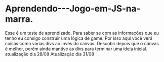 # Aprendendo---Jogo-em-JS-na-marra.

Esse é um teste de aprendizado. Para saber se com as informações que eu tenho eu consigo construir uma lógica de game.
Por isso aqui você verá coisas como várias divs ao invés do canvas. Descobri depois que o canvas é melhor, porém ainda mantive as divs
para terminar uma ideia inicial.
atualização dia 28/08
Atualização dia 31/08

